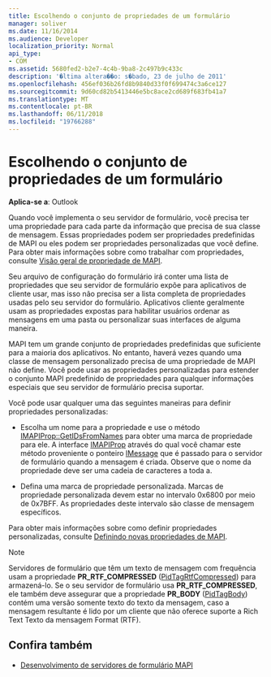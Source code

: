 ```yaml
---
title: Escolhendo o conjunto de propriedades de um formulário
manager: soliver
ms.date: 11/16/2014
ms.audience: Developer
localization_priority: Normal
api_type:
- COM
ms.assetid: 5680fed2-b2e7-4c4b-9ba8-2c497b9c433c
description: '�ltima altera��o: s�bado, 23 de julho de 2011'
ms.openlocfilehash: 456ef036b26fd8b9840d33f0f699474c3a6ce127
ms.sourcegitcommit: 9d60cd82b5413446e5bc8ace2cd689f683fb41a7
ms.translationtype: MT
ms.contentlocale: pt-BR
ms.lasthandoff: 06/11/2018
ms.locfileid: "19766288"
---
```

# <a name="choosing-a-forms-property-set"></a>Escolhendo o conjunto de propriedades de um formulário

**Aplica-se a**: Outlook 
  
Quando você implementa o seu servidor de formulário, você precisa ter uma propriedade para cada parte da informação que precisa de sua classe de mensagem. Essas propriedades podem ser propriedades predefinidas de MAPI ou eles podem ser propriedades personalizadas que você define. Para obter mais informações sobre como trabalhar com propriedades, consulte [Visão geral de propriedade de MAPI](mapi-property-overview.md).
  
Seu arquivo de configuração do formulário irá conter uma lista de propriedades que seu servidor de formulário expõe para aplicativos de cliente usar, mas isso não precisa ser a lista completa de propriedades usadas pelo seu servidor do formulário. Aplicativos cliente geralmente usam as propriedades expostas para habilitar usuários ordenar as mensagens em uma pasta ou personalizar suas interfaces de alguma maneira.
  
MAPI tem um grande conjunto de propriedades predefinidas que suficiente para a maioria dos aplicativos. No entanto, haverá vezes quando uma classe de mensagem personalizado precisa de uma propriedade de MAPI não define. Você pode usar as propriedades personalizadas para estender o conjunto MAPI predefinido de propriedades para qualquer informações especiais que seu servidor de formulário precisa suportar.
  
Você pode usar qualquer uma das seguintes maneiras para definir propriedades personalizadas:
  
- Escolha um nome para a propriedade e use o método [IMAPIProp::GetIDsFromNames](imapiprop-getidsfromnames.md) para obter uma marca de propriedade para ele. A interface [IMAPIProp](imapipropiunknown.md) através do qual você chamar este método proveniente o ponteiro [IMessage](imessageimapiprop.md) que é passado para o servidor de formulário quando a mensagem é criada. Observe que o nome da propriedade deve ser uma cadeia de caracteres a toda a. 
    
- Defina uma marca de propriedade personalizada. Marcas de propriedade personalizada devem estar no intervalo 0x6800 por meio de 0x7BFF. As propriedades deste intervalo são classe de mensagem específicos.
    
Para obter mais informações sobre como definir propriedades personalizadas, consulte [Definindo novas propriedades de MAPI](defining-new-mapi-properties.md).
  
> [!NOTE]
> Servidores de formulário que têm um texto de mensagem com frequência usam a propriedade **PR_RTF_COMPRESSED** ([PidTagRtfCompressed](pidtagrtfcompressed-canonical-property.md)) para armazená-lo. Se o seu servidor de formulário usa **PR_RTF_COMPRESSED**, ele também deve assegurar que a propriedade **PR_BODY** ([PidTagBody](pidtagbody-canonical-property.md)) contém uma versão somente texto do texto da mensagem, caso a mensagem resultante é lido por um cliente que não oferece suporte a Rich Text Texto da mensagem Format (RTF). 
  
## <a name="see-also"></a>Confira também

- [Desenvolvimento de servidores de formulário MAPI](developing-mapi-form-servers.md)


